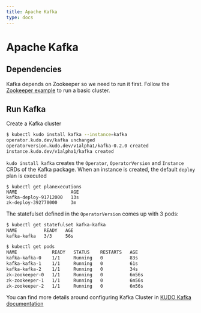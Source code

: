 ```yaml
---
title: Apache Kafka
type: docs
---
```


# Apache Kafka

## Dependencies

Kafka depends on Zookeeper so we need to run it first. Follow the [Zookeeper example](/docs/examples/apache-zookeeper/) to run a basic cluster.

## Run Kafka

Create a Kafka cluster
```bash
$ kubectl kudo install kafka --instance=kafka
operator.kudo.dev/kafka unchanged
operatorversion.kudo.dev/v1alpha1/kafka-0.2.0 created
instance.kudo.dev/v1alpha1/kafka created
```

`kudo install kafka` creates the `Operator`, `OperatorVersion` and `Instance` CRDs of the Kafka package.
When an instance is created, the default `deploy` plan is executed

```
$ kubectl get planexecutions
NAME                    AGE
kafka-deploy-91712000   13s
zk-deploy-392770000     3m
```

The statefulset defined in the `OperatorVersion` comes up with 3 pods:

```bash
$ kubectl get statefulset kafka-kafka
NAME          READY   AGE
kafka-kafka   3/3     56s
```

```bash
$ kubectl get pods
NAME             READY   STATUS    RESTARTS   AGE
kafka-kafka-0    1/1     Running   0          83s
kafka-kafka-1    1/1     Running   0          61s
kafka-kafka-2    1/1     Running   0          34s
zk-zookeeper-0   1/1     Running   0          6m56s
zk-zookeeper-1   1/1     Running   0          6m56s
zk-zookeeper-2   1/1     Running   0          6m56s
```

You can find more details around configuring Kafka Cluster in [KUDO Kafka documentation](https://github.com/kudobuilder/operators/tree/master/repository/kafka)
